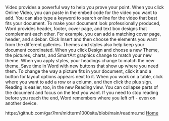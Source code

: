 <!DOCTYPE html>
<html lang="en">
<head>
    <meta charset="UTF-8">
    <title>Title</title>
</head>
<body>
<p>Video provides a powerful way to help you prove your point. When you click Online Video, you can paste in the embed code for the video you want to add. You can also type a keyword to search online for the video that best fits your document.
To make your document look professionally produced, Word provides header, footer, cover page, and text box designs that complement each other. For example, you can add a matching cover page, header, and sidebar. Click Insert and then choose the elements you want from the different galleries.
Themes and styles also help keep your document coordinated. When you click Design and choose a new Theme, the pictures, charts, and SmartArt graphics change to match your new theme. When you apply styles, your headings change to match the new theme.
Save time in Word with new buttons that show up where you need them. To change the way a picture fits in your document, click it and a button for layout options appears next to it. When you work on a table, click where you want to add a row or a column, and then click the plus sign.
Reading is easier, too, in the new Reading view. You can collapse parts of the document and focus on the text you want. If you need to stop reading before you reach the end, Word remembers where you left off - even on another device.

</p>
https://github.com/gar7mn/midterm1000site/blob/main/readme.md
<a href="https://github.com/gar7mn/midterm1000site/blob/main/readme.md/">Home</a>
</body>
</html>
